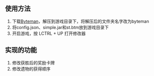 ## 使用方法

1. 下载[Byteman](http://byteman.jboss.org/)，解压到游戏目录下，将解压后的文件夹名字改为byteman
2. 将config.json、simple.jar和st.btm放到游戏目录下
3. 开启游戏，按 LCTRL + UP 打开修改器

## 实现的功能

1. 修改获胜后的奖励卡牌
2. 修改遗物的获得顺序